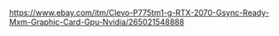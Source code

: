 https://www.ebay.com/itm/Clevo-P775tm1-g-RTX-2070-Gsync-Ready-Mxm-Graphic-Card-Gpu-Nvidia/265021548888
